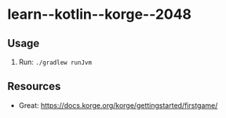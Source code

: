 # learn--kotlin--korge--2048



## Usage
1. Run: `./gradlew runJvm`



## Resources
- Great: https://docs.korge.org/korge/gettingstarted/firstgame/
